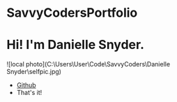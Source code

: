 # SavvyCodersPortfolio

# Hi! I'm Danielle Snyder.

![local photo](C:\Users\User\Code\SavvyCoders\Danielle Snyder\selfpic.jpg)

+ [Github](https://github.com/wellgolly)
+ That's it!
